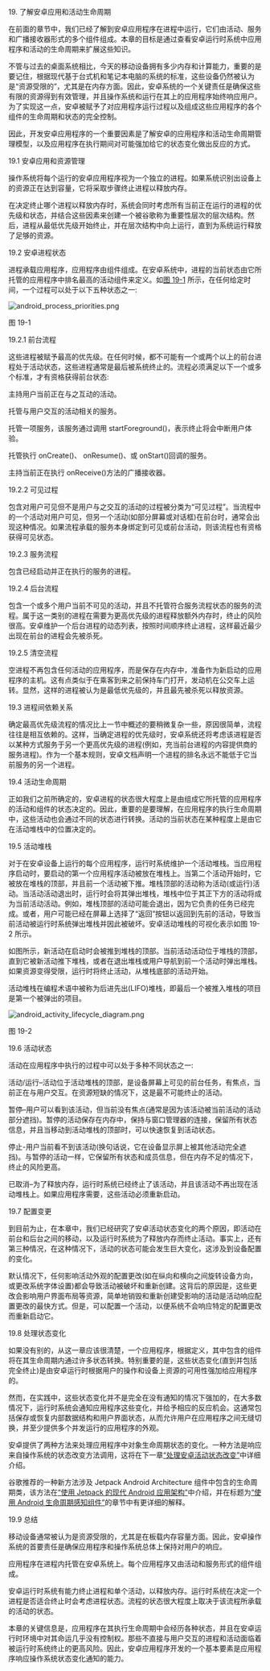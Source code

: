 19\. 了解安卓应用和活动生命周期

在前面的章节中，我们已经了解到安卓应用程序在进程中运行，它们由活动、服务和广播接收器形式的多个组件组成。本章的目标是通过查看安卓运行时系统中应用程序和活动的生命周期来扩展这些知识。

不管与过去的桌面系统相比，今天的移动设备拥有多少内存和计算能力，重要的是要记住，根据现代基于台式机和笔记本电脑的系统的标准，这些设备仍然被认为是“资源受限的”，尤其是在内存方面。因此，安卓系统的一个关键责任是确保这些有限的资源得到有效管理，并且操作系统和运行在其上的应用程序始终响应用户。为了实现这一点，安卓被赋予了对应用程序运行过程以及组成这些应用程序的各个组件的生命周期和状态的完全控制。

因此，开发安卓应用程序的一个重要因素是了解安卓的应用程序和活动生命周期管理模型，以及应用程序在执行期间对可能强加给它的状态变化做出反应的方式。

19.1 安卓应用和资源管理

操作系统将每个运行的安卓应用程序视为一个独立的进程。如果系统识别出设备上的资源正在达到容量，它将采取步骤终止进程以释放内存。

在决定终止哪个进程以释放内存时，系统会同时考虑所有当前正在运行的进程的优先级和状态，并结合这些因素来创建一个被谷歌称为重要性层次的层次结构。然后，进程从最低优先级开始终止，并在层次结构中向上运行，直到为系统运行释放了足够的资源。

19.2 安卓进程状态

进程承载应用程序，应用程序由组件组成。在安卓系统中，进程的当前状态由它所托管的应用程序中排名最高的活动组件来定义。如[图 19-1](#_idTextAnchor400) 所示，在任何给定时间，一个过程可以处于以下五种状态之一:

![android_process_priorities.png](img/Image24381.jpg)

图 19-1

19.2.1 前台流程

这些进程被赋予最高的优先级。在任何时候，都不可能有一个或两个以上的前台进程处于活动状态，这些进程通常是最后被系统终止的。流程必须满足以下一个或多个标准，才有资格获得前台状态:

主持用户当前正在与之互动的活动。

托管与用户交互的活动相关的服务。

托管一项服务，该服务通过调用 startForeground()，表示终止将会中断用户体验。

托管执行 onCreate()、 onResume()、或 onStart()回调的服务。

主持当前正在执行 onReceive()方法的广播接收器。

19.2.2 可见过程

包含对用户可见但不是用户与之交互的活动的过程被分类为“可见过程”。当流程中的一个活动对用户可见，但另一个活动(如部分屏幕或对话框)在前台时，通常会出现这种情况。如果流程承载的服务本身绑定到可见或前台活动，则该流程也有资格获得可见状态。

19.2.3 服务流程

包含已经启动并正在执行的服务的进程。

19.2.4 后台流程

包含一个或多个用户当前不可见的活动，并且不托管符合服务流程状态的服务的流程。属于这一类别的进程在需要为更高优先级的进程释放额外内存时，终止的风险很高。安卓维护一个后台进程的动态列表，按照时间顺序终止进程，这样最近最少出现在前台的进程会先被杀死。

19.2.5 清空流程

空进程不再包含任何活动的应用程序，而是保存在内存中，准备作为新启动的应用程序的主机。这有点类似于在乘客到来之前保持车门打开，发动机在公交车上运转。显然，这样的进程被认为是最低优先级的，并且最先被杀死以释放资源。

19.3 进程间依赖关系

确定最高优先级流程的情况比上一节中概述的要稍微复杂一些，原因很简单，流程往往是相互依赖的。这样，当确定进程的优先级时，安卓系统还将考虑该进程是否以某种方式服务于另一个更高优先级的进程(例如，充当前台进程的内容提供商的服务进程)。作为一个基本规则，安卓文档声明一个进程的排名永远不能低于它当前服务的另一个进程。

19.4 活动生命周期

正如我们之前所确定的，安卓进程的状态很大程度上是由组成它所托管的应用程序的活动和组件的状态决定的。因此，重要的是要理解，在应用程序的执行生命周期中，这些活动也会通过不同的状态进行转换。活动的当前状态在某种程度上是由它在活动堆栈中的位置决定的。

19.5 活动堆栈

对于在安卓设备上运行的每个应用程序，运行时系统维护一个活动堆栈。当应用程序启动时，要启动的第一个应用程序活动被放在堆栈上。当第二个活动开始时，它被放在堆栈的顶部，并且前一个活动被下推。堆栈顶部的活动称为活动(或运行)活动。当活动活动退出时，运行时会将其弹出堆栈，堆栈中位于其正下方的活动将成为当前活动活动。例如，堆栈顶部的活动可能会退出，因为它负责的任务已经完成。或者，用户可能已经在屏幕上选择了“返回”按钮以返回到先前的活动，导致当前活动被运行时系统弹出堆栈并因此被破坏。安卓活动堆栈的可视化表示如图 19-2 所示。

如图所示，新活动在启动时会被推到堆栈的顶部。当前活动活动位于堆栈的顶部，直到它被新活动推下堆栈，或者在退出堆栈或用户导航到前一个活动时弹出堆栈。如果资源变得受限，运行时将终止活动，从堆栈底部的活动开始。

活动堆栈在编程术语中被称为后进先出(LIFO)堆栈，即最后一个被推入堆栈的项目是第一个被弹出的项目。

![android_activity_lifecycle_diagram.png](img/Image2447.jpg)

图 19-2

19.6 活动状态

活动在应用程序中执行的过程中可以处于多种不同状态之一:

活动/运行–活动位于活动堆栈的顶部，是设备屏幕上可见的前台任务，有焦点，当前正在与用户交互。在资源短缺的情况下，这是最不可能终止的活动。

暂停–用户可以看到该活动，但当前没有焦点(通常是因为该活动被当前活动的活动部分遮挡)。暂停的活动保存在内存中，保持与窗口管理器的连接，保留所有状态信息，并且当移动到活动堆栈的顶部时，可以快速恢复到活动状态。

停止-用户当前看不到该活动(换句话说，它在设备显示屏上被其他活动完全遮挡)。与暂停的活动一样，它保留所有状态和成员信息，但在内存不足的情况下，终止的风险更高。

已取消–为了释放内存，运行时系统已经终止了该活动，并且该活动不再出现在活动堆栈上。如果应用程序需要，这些活动必须重新启动。

19.7 配置变更

到目前为止，在本章中，我们已经研究了安卓活动状态变化的两个原因，即活动在前台和后台之间的移动，以及运行时系统为了释放内存而终止活动。事实上，还有第三种情况，在这种情况下，活动的状态可能会发生巨大变化，这涉及到设备配置的变化。

默认情况下，任何影响活动外观的配置更改(如在纵向和横向之间旋转设备方向，或更改系统字体设置)都会导致活动被破坏和重新创建。这背后的原因是，这些更改会影响用户界面布局等资源，简单地销毁和重新创建受影响的活动是活动响应配置更改的最快方式。但是，可以配置一个活动，以便系统不会响应特定的配置更改而重新启动它。

19.8 处理状态变化

如果没有别的，从这一章应该很清楚，一个应用程序，根据定义，其中包含的组件将在其生命周期内通过许多状态转换。特别重要的是，这些状态变化(直到并包括完全终止)是由安卓运行时根据用户的操作和设备上资源的可用性强加给应用程序的。

然而，在实践中，这些状态变化并不是完全在没有通知的情况下强加的，在大多数情况下，运行时系统会通知应用程序这些变化，并给予相应的反应机会。这通常包括保存或恢复内部数据结构和用户界面状态，从而允许用户在应用程序之间无缝切换，并至少提供多个并发运行的应用程序的外观。

安卓提供了两种方法来处理应用程序中对象生命周期状态的变化。一种方法是响应来自操作系统的状态改变方法调用，这将在下一章[“处理安卓活动状态改变”](20.html#_idTextAnchor414)中详细介绍。

谷歌推荐的一种新方法涉及 Jetpack Android Architecture 组件中包含的生命周期类，该方法在[“使用 Jetpack 的现代 Android 应用架构”](39.html#_idTextAnchor835)中介绍，并在标题为[“使用 Android 生命周期感知组件”](45.html#_idTextAnchor910)的章节中有更详细的解释。

19.9 总结

移动设备通常被认为是资源受限的，尤其是在板载内存容量方面。因此，安卓操作系统的首要责任是确保应用程序和操作系统总体上保持对用户的响应。

应用程序在进程内托管在安卓系统上。每个应用程序又由活动和服务形式的组件组成。

安卓运行时系统有能力终止进程和单个活动，以释放内存。运行时系统在决定一个进程是否适合终止时会考虑进程状态。流程的状态很大程度上取决于该流程所承载的活动的状态。

本章的关键信息是，应用程序在其执行生命周期中会经历各种状态，并且在安卓运行时环境中对其命运几乎没有控制权。那些不直接与用户交互的进程和活动面临着被运行时系统终止的更高风险。因此，安卓应用程序开发的一个基本要素是应用程序响应操作系统状态变化通知的能力。